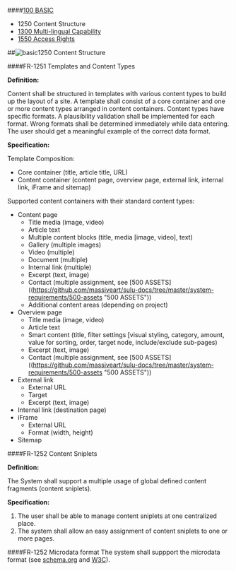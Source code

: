 ####[100 BASIC](https://github.com/massiveart/sulu-docs/tree/master/system-requirements/100-basic "100 BASIC")

<!--* [1100 General](https://github.com/massiveart/sulu-docs/tree/master/system-requirements/100-basic/general.md "1100 General")
* [1150 Caching Mechanism](https://github.com/massiveart/sulu-docs/tree/master/system-requirements/100-basic/caching-mechanism.md "1150 Caching Mechanism")
* [1200 Ressource Locator Path Management](https://github.com/massiveart/sulu-docs/tree/master/system-requirements/100-basic/rlp-management.md "1200 Ressource Locator Path Management")
* [1350 Content Life Cycle Workflow](https://github.com/massiveart/sulu-docs/tree/master/system-requirements/100-basic/clc-workflow.md "1350 Content Life Cycle Workflow")
* [1400 Publication](https://github.com/massiveart/sulu-docs/tree/master/system-requirements/100-basic/clc-workflow.md "1400 Publication")
* [1450 Data Interfaces](https://github.com/massiveart/sulu-docs/tree/master/system-requirements/100-basic/clc-workflow.md "1450 Data Interfaces")
* [1500 Security](https://github.com/massiveart/sulu-docs/tree/master/system-requirements/100-basic/security.md "1500 Security")
* [1600 Settings](https://github.com/massiveart/sulu-docs/tree/master/system-requirements/100-basic/settings.md "1600 Settings")
* [1900 Non-functional Requirements]https://github.com/massiveart/sulu-docs/tree/master/system-requirements/100-basic/nfr.md "1900 Non-functional Requirements")-->

* 1250 Content Structure
* [1300 Multi-lingual Capability](https://github.com/massiveart/sulu-docs/tree/master/system-requirements/100-basic/multi-lingual-capability.md "1300 Multi-lingual Capability")
* [1550 Access Rights](https://github.com/massiveart/sulu-docs/tree/master/system-requirements/100-basic/access-rights.md "1550 Access Rights")

##![basic](https://raw.github.com/massiveart/sulu-docs/master/system-requirements/images/basic.png)1250 Content Structure

####FR-1251 Templates and Content Types

**Definition:**

Content shall be structured in templates with various content types to build up the layout of a site. A template shall consist of a core container and one or more content types arranged in content containers. Content types have specific formats. A plausibility validation shall be implemented for each format. Wrong formats shall be determined immediately while data entering. The user should get a meaningful example of the correct data format. 

**Specification:**

Template Composition:

* Core container (title, article title, URL)
* Content container (content page, overview page, external link, internal link, iFrame and sitemap)

Supported content containers with their standard content types:
* Content page
	* Title media (image, video)
	* Article text
	* Multiple content blocks (title, media [image, video], text)
	* Gallery (multiple images)
	* Video (multiple)
	* Document (multiple)
	* Internal link (multiple)
	* Excerpt (text, image)
	* Contact (multiple assignment, see [500 ASSETS]((https://github.com/massiveart/sulu-docs/tree/master/system-requirements/500-assets "500 ASSETS"))
	* Additional content areas (depending on project)
* Overview page
	* Title media (image, video)
	* Article text
	* Smart content (title, filter settings [visual styling, category, amount, value for sorting, order, target node, include/exclude sub-pages)
	* Excerpt (text, image)
	* Contact (multiple assignment, see [500 ASSETS]((https://github.com/massiveart/sulu-docs/tree/master/system-requirements/500-assets "500 ASSETS"))
* External link
	* External URL
	* Target
	* Excerpt (text, image)
* Internal link (destination page)
* iFrame
	* External URL
	* Format (width, height)
* Sitemap

####FR-1252 Content Sniplets

**Definition:**

The System shall support a multiple usage of global defined content fragments (content sniplets). 

**Specification:**

1. The user shall be able to manage content sniplets at one centralized place.
1. The system shall allow an easy assignment of content sniplets to one or more pages.

####FR-1252 Microdata format
The system shall suppport the microdata format (see [schema.org](http://schema.org) and [W3C](http://dev.w3.org/html5/md-LC/)).